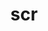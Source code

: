 ---
title: "scr"
layout: cache
categories: [package, v0.22.1]
meta: {"versions": ["2.0.0", "3.0.1"], "compilers": ["gcc@=11.4.0", "gcc@=7.5.0", "gcc@=9.4.0", "oneapi@=2024.0.0"], "oss": ["ubuntu18.04", "ubuntu20.04", "ubuntu22.04"], "platforms": ["linux"], "targets": ["neoverse_v1", "neoverse_v2", "ppc64le", "x86_64_v3"], "stacks": ["e4s", "e4s-neoverse-v2", "e4s-neoverse_v1", "e4s-oneapi", "e4s-power", "radiuss", "root", "tutorial"], "num_specs": 7, "num_specs_by_stack": {"root": 7, "e4s-power": 1, "radiuss": 1, "e4s-neoverse_v1": 1, "e4s-neoverse-v2": 1, "tutorial": 1, "e4s": 1, "e4s-oneapi": 1}}
spec_details: [{"hash": "maswaivv72tpgapkeywlaqdlc3kogsn6", "compiler": "gcc@=9.4.0", "versions": ["3.0.1"], "os": "ubuntu20.04", "platform": "linux", "target": "ppc64le", "variants": ["+bbapi", "~bbapi_fallback", "build_system=cmake", "build_type=Release", "cache_base=/dev/shm", "cntl_base=/dev/shm", "copy_config=none", "~dw", "+examples", "file_lock=FLOCK", "+fortran", "generator=make", "~ipo", "+libyogrt", "+pdsh", "resource_manager=SLURM", "scr_config=scr.conf", "+shared", "+tests"], "stacks": ["root", "e4s-power"], "size": "-", "tarball": "https://binaries.spack.io/releases/v0.22.1/build_cache/linux-ubuntu20.04-ppc64le/gcc-9.4.0/scr-3.0.1/linux-ubuntu20.04-ppc64le-gcc-9.4.0-scr-3.0.1-maswaivv72tpgapkeywlaqdlc3kogsn6.spack"}, {"hash": "hsomaw57ymehtse5srdy4asttmpekjbq", "compiler": "gcc@=7.5.0", "versions": ["3.0.1"], "os": "ubuntu18.04", "platform": "linux", "target": "x86_64_v3", "variants": ["+bbapi", "~bbapi_fallback", "build_system=cmake", "build_type=Release", "cache_base=/dev/shm", "cntl_base=/dev/shm", "copy_config=none", "~dw", "+examples", "file_lock=FLOCK", "+fortran", "generator=make", "~ipo", "+libyogrt", "+pdsh", "resource_manager=SLURM", "scr_config=scr.conf", "+shared", "+tests"], "stacks": ["radiuss", "root"], "size": "-", "tarball": "https://binaries.spack.io/releases/v0.22.1/build_cache/linux-ubuntu18.04-x86_64_v3/gcc-7.5.0/scr-3.0.1/linux-ubuntu18.04-x86_64_v3-gcc-7.5.0-scr-3.0.1-hsomaw57ymehtse5srdy4asttmpekjbq.spack"}, {"hash": "nnsbgczwzb3ujzcpw6ur2e6tmtwgpd7w", "compiler": "gcc@=11.4.0", "versions": ["3.0.1"], "os": "ubuntu22.04", "platform": "linux", "target": "neoverse_v1", "variants": ["+bbapi", "~bbapi_fallback", "build_system=cmake", "build_type=Release", "cache_base=/dev/shm", "cntl_base=/dev/shm", "copy_config=none", "~dw", "+examples", "file_lock=FLOCK", "+fortran", "generator=make", "~ipo", "+libyogrt", "+pdsh", "resource_manager=SLURM", "scr_config=scr.conf", "+shared", "+tests"], "stacks": ["root", "e4s-neoverse_v1"], "size": "-", "tarball": "https://binaries.spack.io/releases/v0.22.1/build_cache/linux-ubuntu22.04-neoverse_v1/gcc-11.4.0/scr-3.0.1/linux-ubuntu22.04-neoverse_v1-gcc-11.4.0-scr-3.0.1-nnsbgczwzb3ujzcpw6ur2e6tmtwgpd7w.spack"}, {"hash": "3kyczfv73lyonvikbgjig55o632lair4", "compiler": "gcc@=11.4.0", "versions": ["3.0.1"], "os": "ubuntu22.04", "platform": "linux", "target": "neoverse_v2", "variants": ["+bbapi", "~bbapi_fallback", "build_system=cmake", "build_type=Release", "cache_base=/dev/shm", "cntl_base=/dev/shm", "copy_config=none", "~dw", "+examples", "file_lock=FLOCK", "+fortran", "generator=make", "~ipo", "+libyogrt", "+pdsh", "resource_manager=SLURM", "scr_config=scr.conf", "+shared", "+tests"], "stacks": ["root", "e4s-neoverse-v2"], "size": "-", "tarball": "https://binaries.spack.io/releases/v0.22.1/build_cache/linux-ubuntu22.04-neoverse_v2/gcc-11.4.0/scr-3.0.1/linux-ubuntu22.04-neoverse_v2-gcc-11.4.0-scr-3.0.1-3kyczfv73lyonvikbgjig55o632lair4.spack"}, {"hash": "ulfbgokc6wavo65tjloiixet7delsdsv", "compiler": "gcc@=11.4.0", "versions": ["2.0.0"], "os": "ubuntu22.04", "platform": "linux", "target": "x86_64_v3", "variants": ["async_api=NONE", "build_system=cmake", "build_type=Release", "cache_base=/dev/shm", "cntl_base=/dev/shm", "copy_config=none", "+dtcmp", "file_lock=FLOCK", "~fortran", "generator=make", "~ipo", "+libyogrt", "resource_manager=SLURM", "scr_config=scr.conf"], "stacks": ["tutorial", "root"], "size": "-", "tarball": "https://binaries.spack.io/releases/v0.22.1/build_cache/linux-ubuntu22.04-x86_64_v3/gcc-11.4.0/scr-2.0.0/linux-ubuntu22.04-x86_64_v3-gcc-11.4.0-scr-2.0.0-ulfbgokc6wavo65tjloiixet7delsdsv.spack"}, {"hash": "mkb7uwvensotayrsmndpbex3dl5dibxh", "compiler": "gcc@=11.4.0", "versions": ["3.0.1"], "os": "ubuntu22.04", "platform": "linux", "target": "x86_64_v3", "variants": ["+bbapi", "~bbapi_fallback", "build_system=cmake", "build_type=Release", "cache_base=/dev/shm", "cntl_base=/dev/shm", "copy_config=none", "~dw", "+examples", "file_lock=FLOCK", "+fortran", "generator=make", "~ipo", "+libyogrt", "+pdsh", "resource_manager=SLURM", "scr_config=scr.conf", "+shared", "+tests"], "stacks": ["e4s", "root"], "size": "-", "tarball": "https://binaries.spack.io/releases/v0.22.1/build_cache/linux-ubuntu22.04-x86_64_v3/gcc-11.4.0/scr-3.0.1/linux-ubuntu22.04-x86_64_v3-gcc-11.4.0-scr-3.0.1-mkb7uwvensotayrsmndpbex3dl5dibxh.spack"}, {"hash": "vlvfhnpmwh6bj66q7m6hl3ozw2y2bqxi", "compiler": "oneapi@=2024.0.0", "versions": ["3.0.1"], "os": "ubuntu22.04", "platform": "linux", "target": "x86_64_v3", "variants": ["+bbapi", "~bbapi_fallback", "build_system=cmake", "build_type=Release", "cache_base=/dev/shm", "cntl_base=/dev/shm", "copy_config=none", "~dw", "+examples", "file_lock=FLOCK", "+fortran", "generator=make", "~ipo", "+libyogrt", "+pdsh", "resource_manager=SLURM", "scr_config=scr.conf", "+shared", "+tests"], "stacks": ["e4s-oneapi", "root"], "size": "-", "tarball": "https://binaries.spack.io/releases/v0.22.1/build_cache/linux-ubuntu22.04-x86_64_v3/oneapi-2024.0.0/scr-3.0.1/linux-ubuntu22.04-x86_64_v3-oneapi-2024.0.0-scr-3.0.1-vlvfhnpmwh6bj66q7m6hl3ozw2y2bqxi.spack"}]
---